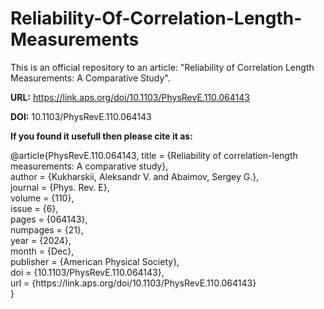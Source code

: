 # Reliability-Of-Correlation-Length-Measurements


<p>This is an official repository to an article: "Reliability of Correlation Length Measurements: A Comparative Study".</p>

<strong>URL:</strong> https://link.aps.org/doi/10.1103/PhysRevE.110.064143

<strong>DOI:</strong> 10.1103/PhysRevE.110.064143

<strong>If you found it usefull then please cite it as:</strong>

<p>@article{PhysRevE.110.064143,
  title = {Reliability of correlation-length measurements: A comparative study}, <br>
  author = {Kukharskii, Aleksandr V. and Abaimov, Sergey G.}, <br>
  journal = {Phys. Rev. E}, <br>
  volume = {110}, <br>
  issue = {6}, <br>
  pages = {064143}, <br>
  numpages = {21}, <br>
  year = {2024}, <br>
  month = {Dec}, <br>
  publisher = {American Physical Society}, <br>
  doi = {10.1103/PhysRevE.110.064143}, <br>
  url = {https://link.aps.org/doi/10.1103/PhysRevE.110.064143} <br>
} </p>
